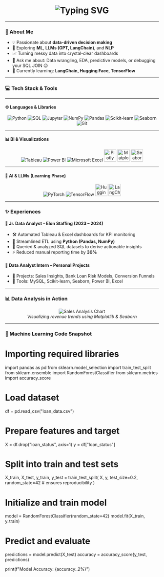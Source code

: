<h1 align="center">
  <img src="https://readme-typing-svg.herokuapp.com?font=Fira+Code&size=26&pause=1000&color=FF61F6&center=true&vCenter=true&width=700&lines=Hey+there%2C+I'm+Nitin+Rawat+(aka+Nits)+%F0%9F%91%8B;Data+Analyst+%7C+Future+Data+Scientist;Turning+Chaos+into+Insights+%F0%9F%93%8A" alt="Typing SVG" />
</h1>

---

### 🧠 About Me

<div align="left">
  <ul>
    <li>💡 Passionate about <b>data-driven decision making</b></li>
    <li>🤖 Exploring <b>ML</b>, <b>LLMs (GPT, LangChain)</b>, and <b>NLP</b></li>
    <li>📈 Turning messy data into crystal-clear dashboards</li>
    <li>💬 Ask me about: Data wrangling, EDA, predictive models, or debugging your SQL JOIN 😉</li>
    <li>🎯 Currently learning: <b>LangChain, Hugging Face, TensorFlow</b></li>
  </ul>
</div>

---

### 💻 Tech Stack & Tools

---

#### ⚙️ Languages & Libraries

<p align="center">
  <img src="https://skillicons.dev/icons?i=python" title="Python" />
  <img src="https://skillicons.dev/icons?i=sql" title="SQL" />
  <img src="https://skillicons.dev/icons?i=jupyter" title="Jupyter" />
  <img src="https://skillicons.dev/icons?i=numpy" title="NumPy" />
  <img src="https://skillicons.dev/icons?i=pandas" title="Pandas" />
  <img src="https://skillicons.dev/icons?i=scikitlearn" title="Scikit-learn" />
  <img src="https://skillicons.dev/icons?i=seaborn" title="Seaborn" />
  <img src="https://skillicons.dev/icons?i=git" title="Git" />
</p>

---

#### 📊 BI & Visualizations

<p align="center">
  <img src="https://skillicons.dev/icons?i=tableau" title="Tableau" />
  <img src="https://skillicons.dev/icons?i=powerbi" title="Power BI" />
  <img src="https://skillicons.dev/icons?i=excel" title="Microsoft Excel" />
  <img src="https://cdn.jsdelivr.net/gh/devicons/devicon/icons/plotly/plotly-original.svg" width="40" title="Plotly" />
  <img src="https://cdn.jsdelivr.net/gh/devicons/devicon/icons/matplotlib/matplotlib-original.svg" width="40" title="Matplotlib" />
  <img src="https://raw.githubusercontent.com/mwaskom/seaborn/main/doc/_static/logo-wide-lightbg.svg" height="40" title="Seaborn" />
</p>

---

#### 🤖 AI & LLMs (Learning Phase)

<p align="center">
  <img src="https://skillicons.dev/icons?i=pytorch" title="PyTorch" />
  <img src="https://skillicons.dev/icons?i=tensorflow" title="TensorFlow" />
  <img src="https://avatars.githubusercontent.com/u/1399141?s=200&v=4" width="40" title="Hugging Face" />
  <img src="https://avatars.githubusercontent.com/u/116947076?s=200&v=4" width="40" title="LangChain" />
</p>

---

### ✨ Experiences

<div align="left">
  <h4>🔹 Jr. Data Analyst – <b>Elon Staffing (2023 – 2024)</b></h4>
  <ul>
    <li>🛠️ Automated Tableau & Excel dashboards for KPI monitoring</li>
    <li>🐍 Streamlined ETL using <b>Python (Pandas, NumPy)</b></li>
    <li>🧮 Queried & analyzed SQL datasets to derive actionable insights</li>
    <li>⚡ Reduced manual reporting time by <b>30%</b></li>
  </ul>

  <h4>🔹 Data Analyst Intern – <b>Personal Projects</b></h4>
  <ul>
    <li>📌 Projects: Sales Insights, Bank Loan Risk Models, Conversion Funnels</li>
    <li>🧰 Tools: MySQL, Scikit-learn, Seaborn, Power BI, Excel</li>
  </ul>
</div>

---

### 📊 Data Analysis in Action

<p align="center">
  <img src="https://your-github.com/assets/sales-analysis.png" alt="Sales Analysis Chart" />
  <br>
  <i>Visualizing revenue trends using Matplotlib & Seaborn</i>
</p>

---

### 🤖 Machine Learning Code Snapshot
# Importing required libraries
import pandas as pd
from sklearn.model_selection import train_test_split
from sklearn.ensemble import RandomForestClassifier
from sklearn.metrics import accuracy_score

# Load dataset
df = pd.read_csv("loan_data.csv")

# Prepare features and target
X = df.drop("loan_status", axis=1)
y = df["loan_status"]

# Split into train and test sets
X_train, X_test, y_train, y_test = train_test_split(
    X, y, test_size=0.2, random_state=42  # ensures reproducibility
)

# Initialize and train model
model = RandomForestClassifier(random_state=42)
model.fit(X_train, y_train)

# Predict and evaluate
predictions = model.predict(X_test)
accuracy = accuracy_score(y_test, predictions)

print(f"Model Accuracy: {accuracy:.2%}")
